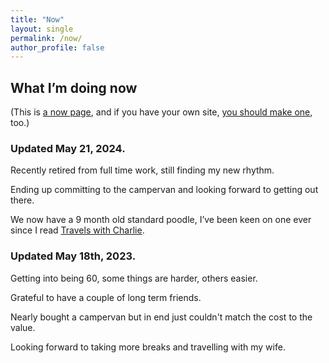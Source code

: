```yaml
---
title: "Now"
layout: single
permalink: /now/
author_profile: false
---
```


<h2>What I’m doing now</h2>

(This is <a href="https://nownownow.com/about">a now page</a>, and if you have your own site, <a href="https://nownownow.com/about">you should make one</a>, too.)

### Updated May 21, 2024.

Recently retired from full time work, still finding my new rhythm.

Ending up committing to the campervan and looking forward to getting out there.

We now have a 9 month old standard poodle, I’ve been keen on one ever since I read [Travels with Charlie](https://www.goodreads.com/book/show/5306.Travels_with_Charley).

### Updated May 18th, 2023.

Getting into being 60, some things are harder, others easier.

Grateful to have a couple of long term friends.

Nearly bought a campervan but in end just couldn't match the cost to the value.

Looking forward to taking more breaks and travelling with my wife.
